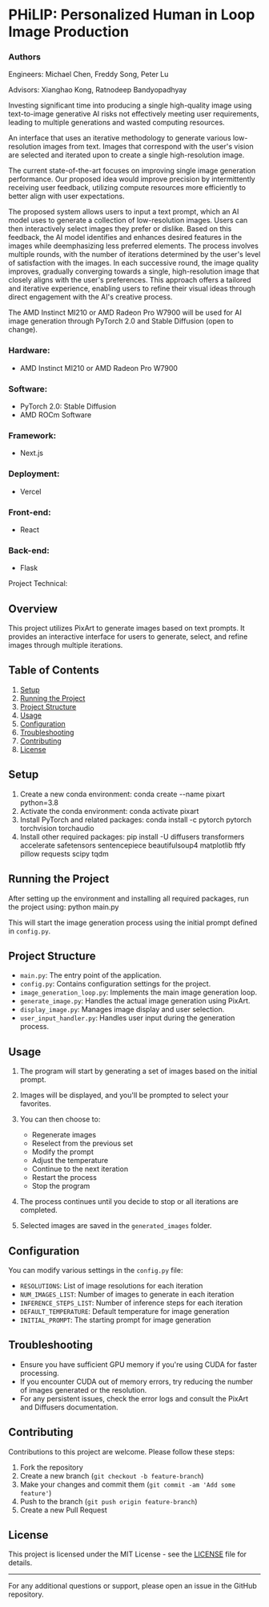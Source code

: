 # PHiLIP: Personalized Human in Loop Image Production

### Authors

Engineers:
Michael Chen,
Freddy Song,
Peter Lu

Advisors:
Xianghao Kong,
Ratnodeep Bandyopadhyay


Investing significant time into producing a single high-quality image using text-to-image generative AI risks not effectively meeting user requirements, leading to multiple generations and wasted computing resources.

An interface that uses an iterative methodology to generate various low-resolution images from text. Images that correspond with the user's vision are selected and iterated upon to create a single high-resolution image.

The current state-of-the-art focuses on improving single image generation performance. Our proposed idea would improve precision by intermittently receiving user feedback, utilizing compute resources more efficiently to better align with user expectations.

The proposed system allows users to input a text prompt, which an AI model uses to generate a collection of low-resolution images. Users can then interactively select images they prefer or dislike. Based on this feedback, the AI model identifies and enhances desired features in the images while deemphasizing less preferred elements. The process involves multiple rounds, with the number of iterations determined by the user's level of satisfaction with the images. In each successive round, the image quality improves, gradually converging towards a single, high-resolution image that closely aligns with the user's preferences. This approach offers a tailored and iterative experience, enabling users to refine their visual ideas through direct engagement with the AI's creative process.

The AMD Instinct MI210 or AMD Radeon Pro W7900 will be used for AI image generation through PyTorch 2.0 and Stable Diffusion (open to change).

### Hardware:
- AMD Instinct MI210 or AMD Radeon Pro W7900

### Software:
- PyTorch 2.0: Stable Diffusion
- AMD ROCm Software

### Framework:
- Next.js

### Deployment:
- Vercel

### Front-end:
- React

### Back-end:
- Flask


Project Technical:

## Overview

This project utilizes PixArt to generate images based on text prompts. It provides an interactive interface for users to generate, select, and refine images through multiple iterations.

## Table of Contents

1. [Setup](#setup)
2. [Running the Project](#running-the-project)
3. [Project Structure](#project-structure)
4. [Usage](#usage)
5. [Configuration](#configuration)
6. [Troubleshooting](#troubleshooting)
7. [Contributing](#contributing)
8. [License](#license)

## Setup

1. Create a new conda environment: conda create --name pixart python=3.8
2. Activate the conda environment: conda activate pixart
3. Install PyTorch and related packages: conda install -c pytorch pytorch torchvision torchaudio
4. Install other required packages: pip install -U diffusers transformers accelerate safetensors sentencepiece beautifulsoup4 matplotlib ftfy pillow requests scipy tqdm

## Running the Project

After setting up the environment and installing all required packages, run the project using: python main.py

This will start the image generation process using the initial prompt defined in `config.py`.

## Project Structure

- `main.py`: The entry point of the application.
- `config.py`: Contains configuration settings for the project.
- `image_generation_loop.py`: Implements the main image generation loop.
- `generate_image.py`: Handles the actual image generation using PixArt.
- `display_image.py`: Manages image display and user selection.
- `user_input_handler.py`: Handles user input during the generation process.

## Usage

1. The program will start by generating a set of images based on the initial prompt.
2. Images will be displayed, and you'll be prompted to select your favorites.
3. You can then choose to:
   - Regenerate images
   - Reselect from the previous set
   - Modify the prompt
   - Adjust the temperature
   - Continue to the next iteration
   - Restart the process
   - Stop the program

4. The process continues until you decide to stop or all iterations are completed.
5. Selected images are saved in the `generated_images` folder.

## Configuration

You can modify various settings in the `config.py` file:

- `RESOLUTIONS`: List of image resolutions for each iteration
- `NUM_IMAGES_LIST`: Number of images to generate in each iteration
- `INFERENCE_STEPS_LIST`: Number of inference steps for each iteration
- `DEFAULT_TEMPERATURE`: Default temperature for image generation
- `INITIAL_PROMPT`: The starting prompt for image generation

## Troubleshooting

- Ensure you have sufficient GPU memory if you're using CUDA for faster processing.
- If you encounter CUDA out of memory errors, try reducing the number of images generated or the resolution.
- For any persistent issues, check the error logs and consult the PixArt and Diffusers documentation.

## Contributing

Contributions to this project are welcome. Please follow these steps:

1. Fork the repository
2. Create a new branch (`git checkout -b feature-branch`)
3. Make your changes and commit them (`git commit -am 'Add some feature'`)
4. Push to the branch (`git push origin feature-branch`)
5. Create a new Pull Request

## License

This project is licensed under the MIT License - see the [LICENSE](LICENSE) file for details.

---

For any additional questions or support, please open an issue in the GitHub repository.
